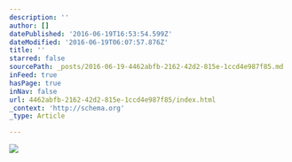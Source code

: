 ```yaml
---
description: ''
author: []
datePublished: '2016-06-19T16:53:54.599Z'
dateModified: '2016-06-19T06:07:57.876Z'
title: ''
starred: false
sourcePath: _posts/2016-06-19-4462abfb-2162-42d2-815e-1ccd4e987f85.md
inFeed: true
hasPage: true
inNav: false
url: 4462abfb-2162-42d2-815e-1ccd4e987f85/index.html
_context: 'http://schema.org'
_type: Article

---
```

![](https://the-grid-user-content.s3-us-west-2.amazonaws.com/ff9818f2-bfd0-4982-a919-bec8063432f3.jpg)